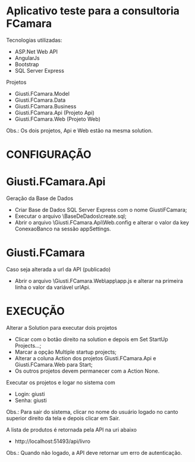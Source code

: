 # Aplicativo teste para a consultoria FCamara

Tecnologias utilizadas:
 - ASP.Net Web API
 - AngularJs
 - Bootstrap
 - SQL Server Express

Projetos
 - Giusti.FCamara.Model
 - Giusti.FCamara.Data
 - Giusti.FCamara.Business
 - Giusti.FCamara.Api (Projeto Api)
 - Giusti.FCamara.Web (Projeto Web)

Obs.: Os dois projetos, Api e Web estão na mesma solution.

# CONFIGURAÇÃO

# Giusti.FCamara.Api

Geração da Base de Dados
 - Criar Base de Dados SQL Server Express com o nome GiustiFCamara;
 - Executar o arquivo \BaseDeDados\create.sql;
 - Abrir o arquivo \Giusti.FCamara.Api\Web.config e alterar o valor da key ConexaoBanco na sessão appSettings.

# Giusti.FCamara

Caso seja alterada a url da API (publicado)
 - Abrir o arquivo \Giusti.FCamara.Web\app\app.js e alterar na primeira linha o valor da variável urlApi.
 
# EXECUÇÃO

Alterar a Solution para executar dois projetos
 - Clicar com o botão direito na solution e depois em Set StartUp Projects...;
 - Marcar a opção Multiple startup projects;
 - Alterar a coluna Action dos projetos Giusti.FCamara.Api e Giusti.FCamara.Web para Start;
 - Os outros projetos devem permanecer com a Action None.
 
Executar os projetos e logar no sistema com
 - Login: giusti
 - Senha: giusti
 
 Obs.: Para sair do sistema, clicar no nome do usuário logado no canto superior direito da tela e depois clicar em Sair.
 
 A lista de produtos é retornada pela API na uri abaixo
  - http://localhost:51493/api/livro
  
 Obs.: Quando não logado, a API deve retornar um erro de autenticação.
